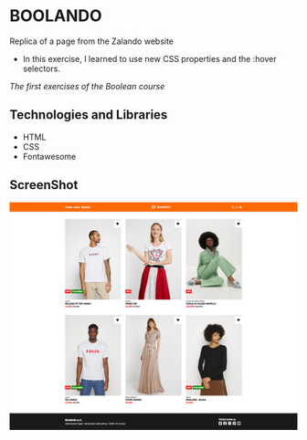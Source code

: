 # BOOLANDO

Replica of a page from the Zalando website

- In this exercise, I learned to use new CSS properties and the :hover selectors.

_The first exercises of the Boolean course_

## Technologies and Libraries

- HTML
- CSS
- Fontawesome

## ScreenShot

![Alt text](/img/boolando-result.png)
